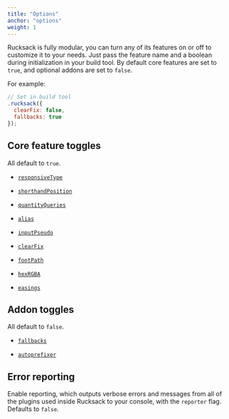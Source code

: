```yaml
---
title: "Options"
anchor: "options"
weight: 1
---
```


Rucksack is fully modular, you can turn any of its features on or off to customize it to your needs. Just pass the feature name and a boolean during initialization in your build tool. By default core features are set to `true`, and optional addons are set to `false`.

For example:

```javascript
// Set in build tool
.rucksack({
  clearFix: false,
  fallbacks: true
});
```

## Core feature toggles
All default to `true`.

- [`responsiveType`](#responsive-type)

- [`shorthandPosition`](#shorthand-position)

- [`quantityQueries`](#quantity-pseudo)

- [`alias`](#alias)

- [`inputPseudo`](#input)

- [`clearFix`](#clearfix)

- [`fontPath`](#font-src)

- [`hexRGBA`](#hexrgba)

- [`easings`](#easings)

## Addon toggles
All default to `false`.

- [`fallbacks`](#fallbacks)

- [`autoprefixer`](#autoprefixing)

## Error reporting
Enable reporting, which outputs verbose errors and messages from all of the plugins used inside Rucksack to your console, with the `reporter` flag. Defaults to `false`.
